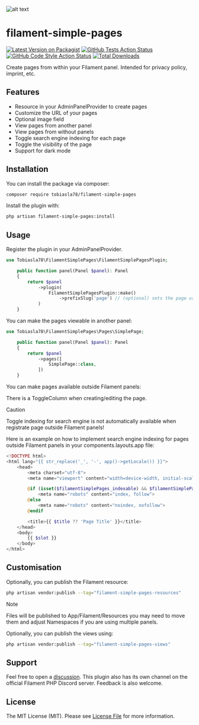 ![alt text](https://i.imgur.com/gYZilCK.jpeg)

# filament-simple-pages

[![Latest Version on Packagist](https://img.shields.io/packagist/v/tobiasla78/filament-simple-pages.svg?style=flat-square)](https://packagist.org/packages/tobiasla78/filament-simple-pages)
[![GitHub Tests Action Status](https://img.shields.io/github/actions/workflow/status/tobiasla78/filament-simple-pages/run-tests.yml?branch=main&label=tests&style=flat-square)](https://github.com/tobiasla78/filament-simple-pages/actions?query=workflow%3Arun-tests+branch%3Amain)
[![GitHub Code Style Action Status](https://img.shields.io/github/actions/workflow/status/tobiasla78/filament-simple-pages/fix-php-code-styling.yml?branch=main&label=code%20style&style=flat-square)](https://github.com/tobiasla78/filament-simple-pages/actions?query=workflow%3A"Fix+PHP+code+styling"+branch%3Amain)
[![Total Downloads](https://img.shields.io/packagist/dt/tobiasla78/filament-simple-pages.svg?style=flat-square)](https://packagist.org/packages/tobiasla78/filament-simple-pages)

Create pages from within your Filament panel. Intended for privacy policy, imprint, etc.

## Features
- Resource in your AdminPanelProvider to create pages
- Customize the URL of your pages
- Optional image field
- View pages from another panel
- View pages from without panels
- Toggle search engine indexing for each page
- Toggle the visibility of the page
- Support for dark mode

## Installation

You can install the package via composer:

```bash
composer require tobiasla78/filament-simple-pages
```

Install the plugin with:

```bash
php artisan filament-simple-pages:install
```

## Usage

Register the plugin in your AdminPanelProvider.

```php
use Tobiasla78\FilamentSimplePages\FilamentSimplePagesPlugin;

    public function panel(Panel $panel): Panel
    {
        return $panel
            ->plugin(
                FilamentSimplePagesPlugin::make()
                    ->prefixSlug('page') // (optional) sets the page url to yourPanelUrl/page/yourPageSlug
            )
    }
```

You can make the pages viewable in another panel:

```php
use Tobiasla78\FilamentSimplePages\Pages\SimplePage;

    public function panel(Panel $panel): Panel
    {
        return $panel
            ->pages([
                SimplePage::class,
            ])
    }
```

You can make pages available outside Filament panels:

There is a ToggleColumn when creating/editing the page.

> [!CAUTION]
> Toggle indexing for search engine is not automatically available when registrate page outside Filament panels!

Here is an example on how to implement search engine indexing for pages outside Filament panels in your components.layouts.app file:

```php
<!DOCTYPE html>
<html lang="{{ str_replace('_', '-', app()->getLocale()) }}">
    <head>
        <meta charset="utf-8">
        <meta name="viewport" content="width=device-width, initial-scale=1.0">

        @if (isset($filamentSimplePages_indexable) && $filamentSimplePages_indexable)
            <meta name="robots" content="index, follow">
        @else
            <meta name="robots" content="noindex, nofollow">
        @endif

        <title>{{ $title ?? 'Page Title' }}</title>
    </head>
    <body>
        {{ $slot }}
    </body>
</html>
```

## Customisation

Optionally, you can publish the Filament resource:

```bash
php artisan vendor:publish --tag="filament-simple-pages-resources"
```

> [!NOTE]
> Files will be published to App/Filament/Resources you may need to move them and adjust Namespaces if you are using multiple panels.

Optionally, you can publish the views using:

```bash
php artisan vendor:publish --tag="filament-simple-pages-views"
```

## Support

Feel free to open a [discussion](https://github.com/tobiasla78/filament-simple-pages/discussions).
This plugin also has its own channel on the official Filament PHP Discord server.
Feedback is also welcome.

## License

The MIT License (MIT). Please see [License File](LICENSE.md) for more information.
